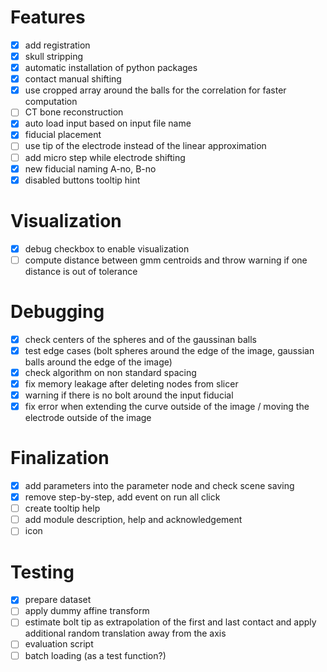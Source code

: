 # Features
- [x] add registration
- [x] skull stripping
- [x] automatic installation of python packages
- [X] contact manual shifting
- [x] use cropped array around the balls for the correlation for faster computation
- [ ] CT bone reconstruction
- [x] auto load input based on input file name
- [x] fiducial placement
- [ ] use tip of the electrode instead of the linear approximation
- [ ] add micro step while electrode shifting
- [x] new fiducial naming A-no, B-no
- [x] disabled buttons tooltip hint

# Visualization
- [x] debug checkbox to enable visualization
- [ ] compute distance between gmm centroids and throw warning if one distance is out of tolerance

# Debugging
- [x] check centers of the spheres and of the gaussinan balls
- [x] test edge cases (bolt spheres around the edge of the image, gaussian balls around the edge of the image)
- [x] check algorithm on non standard spacing
- [x] fix memory leakage after deleting nodes from slicer
- [x] warning if there is no bolt around the input fiducial
- [x] fix error when extending the curve outside of the image / moving the electrode outside of the image

# Finalization
- [x] add parameters into the parameter node and check scene saving
- [x] remove step-by-step, add event on run all click
- [ ] create tooltip help
- [ ] add module description, help and acknowledgement
- [ ] icon

# Testing
- [x] prepare dataset
- [ ] apply dummy affine transform
- [ ] estimate bolt tip as extrapolation of the first and last contact and apply additional random translation away from the axis
- [ ] evaluation script
- [ ] batch loading (as a test function?)